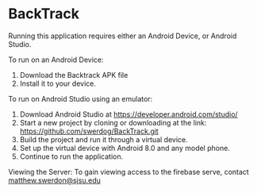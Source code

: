 # BackTrack

Running this application requires either an Android Device, or Android Studio.

To run on an Android Device:
1. Download the Backtrack APK file
2. Install it to your device.

To run on Android Studio using an emulator:
1. Download Android Studio at https://developer.android.com/studio/
2. Start a new project by cloning or downloading at the link: https://github.com/swerdog/BackTrack.git
3. Build the project and run it through a virtual device.
4. Set up the virtual device with Android 8.0 and any model phone.  
5. Continue to run the application.

Viewing the Server:
To gain viewing access to the firebase serve, contact matthew.swerdon@sjsu.edu 
